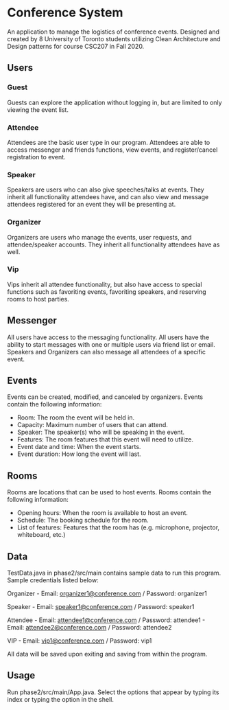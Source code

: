 # Conference System

An application to manage the logistics of conference events. Designed and created by 8 University of Toronto students utilizing Clean Architecture and Design patterns for course CSC207 in Fall 2020.

## Users

### Guest

Guests can explore the application without logging in, but are limited to only viewing the event list.

### Attendee

Attendees are the basic user type in our program. Attendees are able to access messenger and friends functions, view events, and register/cancel registration to event.

### Speaker

Speakers are users who can also give speeches/talks at events. They inherit all functionality attendees have, and can also view and message attendees registered for an event they will be presenting at.

### Organizer

Organizers are users who manage the events, user requests, and attendee/speaker accounts. They inherit all functionality attendees have as well.

### Vip

Vips inherit all attendee functionality, but also have access to special functions such as favoriting events, favoriting speakers, and reserving rooms to host parties.

## Messenger

All users have access to the messaging functionality. All users have the ability to start messages with one or multiple users via friend list or email. Speakers and Organizers can also message all attendees of a specific event.

## Events

Events can be created, modified, and canceled by organizers. Events contain the following information:

- Room: The room the event will be held in.
- Capacity: Maximum number of users that can attend.
- Speaker: The speaker(s) who will be speaking in the event.
- Features: The room features that this event will need to utilize.
- Event date and time: When the event starts.
- Event duration: How long the event will last.

## Rooms

Rooms are locations that can be used to host events. Rooms contain the following information:

- Opening hours: When the room is available to host an event.
- Schedule: The booking schedule for the room.
- List of features: Features that the room has (e.g. microphone, projector, whiteboard, etc.)

## Data

TestData.java in phase2/src/main contains sample data to run this program. Sample credentials listed below:

Organizer - Email: organizer1@conference.com / Password: organizer1

Speaker   - Email: speaker1@conference.com / Password: speaker1

Attendee  - Email: attendee1@conference.com / Password: attendee1
          - Email: attendee2@conference.com / Password: attendee2

VIP - Email: vip1@conference.com / Password: vip1

All data will be saved upon exiting and saving from within the program.

## Usage

Run phase2/src/main/App.java. Select the options that appear by typing its index or typing the option in the shell.
